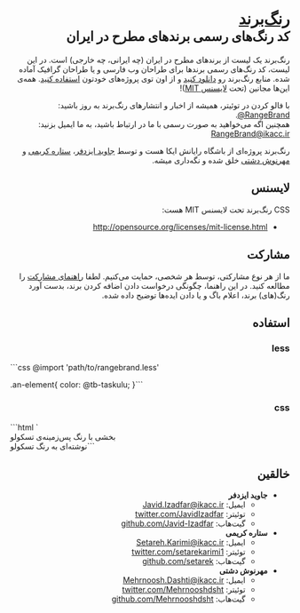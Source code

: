 <h1 dir="rtl"><a href="http://rangebrand.ir/">رنگ‌برند</a><br><small>کد رنگ‌های رسمی برند‌های مطرح در ایران</small></h1>

<p dir="rtl">رنگ‌برند یک لیست از برندهای مطرح در ایران (چه ایرانی، چه خارجی) است. در این لیست، کد رنگ‌های رسمی برند‌ها برای طراحان وب فارسی و یا طراحان گرافیک آماده شده. منابع رنگ‌برند رو <a href="https://github.com/IKAcc/RangeBrand/archive/master.zip">دانلود کنید</a> و از اون توی پروژه‌های خودتون <a href="#استفاده">استفاده کنید</a>. همه‌ی این‌ها مجانین‌ (تحت <a href="#http://opensource.org/licenses/mit-license.html">لایسنس MIT</a>)!</p>
<p dir="rtl">با فالو کردن در توئیتر، همیشه از اخبار و انتشار‌های رنگ‌برند به روز باشید: <a href="https://twitter.com/RangeBrand">RangeBrand@</a>.<br>همچنین اگه می‌خواهید به صورت رسمی با ما در ارتباط باشید، به ما ایمیل بزنید: <a href="mailto:rangebrand@ikacc.ir" target="_top">RangeBrand@ikacc.ir</a></p>
<p dir="rtl">رنگ‌برند پروژه‌ای از باشگاه رایانش ایکا هست و توسط <a href="https://twitter.com/JavidIzadfar">جاوید ایزدفر</a>، <a href="https://twitter.com/setarekarimi1">ستاره کریمی</a> و <a href="https://twitter.com/Mehrnooshdsht">مهرنوش دشتی</a> خلق شده و نگه‌داری میشه.</p>

<h2 dir="rtl">لایسنس</h2>
<p dir="rtl">CSS رنگ‌برند تحت لایسنس MIT هست:</p>
<ul dir="rtl">
  <li><a href="http://opensource.org/licenses/mit-license.html" target="_blank">http://opensource.org/licenses/mit-license.html</a></li>
</ul>

<h2 dir="rtl">مشارکت</h2>
<p dir="rtl">ما از هر نوع مشارکتی، توسط هر شخصی، حمایت می‌کنیم. لطفا <a href="https://github.com/IKAcc/RangeBrand/blob/master/CONTRIBUTING.md">راهنمای مشارکت</a> را مطالعه کنید. در این راهنما، چگونگی درخواست دادن اضافه کردن برند، بدست آورد رنگ(های) برند، اعلام باگ و یا دادن ایده‌ها توضیح داده شده.</p>

<h2 dir="rtl">استفاده</h2>
<h3 dir="rtl">less</h3>
```css
@import 'path/to/rangebrand.less'

.an-element{
   color: @tb-taskulu;
}```
<h3 dir="rtl">css</h3>
```html
  <link rel="stylesheet" href="path/to/rangebrand.min.css">`

   <div class="rb-taskulu">بخشی با رنگ پس‌زمینه‌ی تسکولو</div>
   <span class="rb-taskulu-text">نوشته‌ای به رنگ تسکولو</span>```

<h2 dir="rtl">خالقین</h2>
<ul dir="rtl">
  <li>
    <b>جاوید ایزدفر</b>
    <ul>
      <li>ایمیل: <a href="mailto:javid.izadfar@ikacc.ir">Javid.Izadfar@ikacc.ir</a></li>
      <li>توئیتر: <a href="https://twitter.com/JavidIzadfar">twitter.com/JavidIzadfar</a></li>
      <li>گیت‌هاب: <a href="https://github.com/Javid-Izadfar">github.com/Javid-Izadfar</a></li>
    </ul>
  </li>
  <li>
    <b>ستاره کریمی</b>
    <ul>
      <li>ایمیل: <a href="mailto:setareh.karimi@ikacc.ir">Setareh.Karimi@ikacc.ir</a></li>
      <li>توئیتر: <a href="https://twitter.com/setarekarimi1">twitter.com/setarekarimi1</a></li>
      <li>گیت‌هاب: <a href="https://github.com/setarek">github.com/setarek</a></li>
    </ul>
  </li>
  <li>
    <b>مهرنوش دشتی</b>
    <ul>
      <li>ایمیل: <a href="mailto:Mehrnoosh.Dashti@ikacc.ir">Mehrnoosh.Dashti@ikacc.ir</a></li>
      <li>توئیتر: <a href="https://twitter.com/Mehrnooshdsht">twitter.com/Mehrnooshdsht</a></li>
      <li>گیت‌هاب: <a href="https://github.com/Mehrnooshdsht">github.com/Mehrnooshdsht</a></li>
    </ul>
  </li>
</ul>
